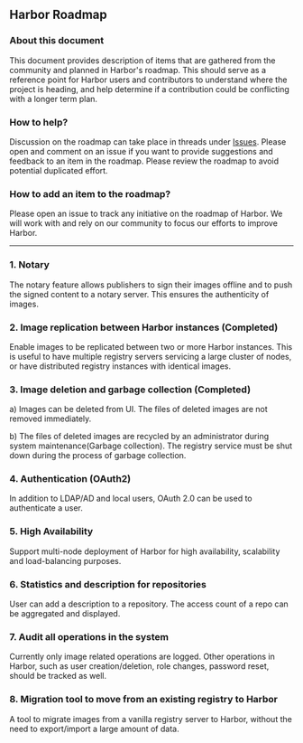 ## Harbor Roadmap

### About this document

This document provides description of items that are gathered from the community and planned in Harbor's roadmap. This should serve as a reference point for Harbor users and contributors to understand where the project is heading, and help determine if a contribution could be conflicting with a longer term plan.

### How to help?

Discussion on the roadmap can take place in threads under [Issues](https://github.com/vmware/harbor/issues). Please open and comment on an issue if you want to provide suggestions and feedback to an item in the roadmap. Please review the roadmap to avoid potential duplicated effort.

### How to add an item to the roadmap?
Please open an issue to track any initiative on the roadmap of Harbor. We will work with and rely on our community to focus our efforts to improve Harbor.


---

### 1. Notary
The notary feature allows publishers to sign their images offline and to push the signed content to a notary server. This ensures the authenticity of images.

### 2. Image replication between Harbor instances (Completed)
Enable images to be replicated between two or more Harbor instances. This is useful to have multiple registry servers servicing a large cluster of nodes, or have distributed registry instances with identical images.

### 3. Image deletion and garbage collection (Completed)
a) Images can be deleted from UI. The files of deleted images are not removed immediately. 

b) The files of deleted images are recycled by an administrator during system maintenance(Garbage collection). The registry service must be shut down during the process of garbage collection.


### 4. Authentication (OAuth2) 
In addition to LDAP/AD and local users, OAuth 2.0 can be used to authenticate a user.

### 5. High Availability 
Support multi-node deployment of Harbor for high availability, scalability and load-balancing purposes.

### 6. Statistics and description for repositories
User can add a description to a repository. The access count of a repo can be aggregated and displayed.


### 7. Audit all operations in the system
Currently only image related operations are logged. Other operations in Harbor, such as user creation/deletion, role changes, password reset, should be tracked as well.


### 8. Migration tool to move from an existing registry to Harbor 
A tool to migrate images from a vanilla registry server to Harbor, without the need to export/import a large amount of data.
